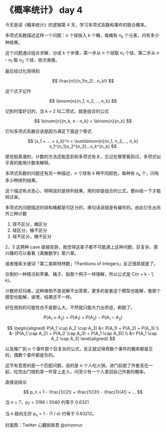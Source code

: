 # 《概率统计》 day 4

今天是读《概率统计》的逻辑第 4 天，学习多项式系数和事件的联合概率。

多项式系数描述这样一个问题：n 个球放入 k 个桶，每桶有 n<sub>k</sub> 个元素，问有多少种结果。

这个问题通过组合求解，分成 k 个步骤，第一步从 n 个球取 n<sub>1</sub> 个球，第二步从 n - n<sub>1</sub> 取 n<sub>2</sub> 个球，依次类推。

最后经过化简得到

$$
\frac{n!}{n_1!n_2!...n_k!}
$$

这个式子记作

$$
\binom{n}{n_1, n_2,..., n_k}
$$

记到时蛮好记的，当 k = 2 叫二项式，就是组合的公式

$$
\binom{n}{n_k, n - n_k} = \binom{n}{n_k}
$$

它叫多项式系数应该是因为满足下面这个等式

$$
(x_1 + ... + x_k)^n = \sum\binom{n}{n_1, n_2,..., n_k} x_1^{n_1}x_2^{n_2}...x_k^{n_k}
$$

感觉挺离谱的，计数的方法还能歪到和多项式有关，忘记在哪里看到过，多项式似乎真的能用计数来解释。

多项式系数的问题还有另一种描述，n 个球有 k 种不同颜色，每种有 n<sub>k</sub> 个，问有多少种排列结果。

这个描述有点恶心，明明说的是排列结果，用的却是组合的公式，要纠结一下才能转过来。

多项式的问题描述的球和桶都是可区分的，换句话说就是有编号的。由此衍生出另外三种计数

1. 球不区分，桶区分
2. 球区分，桶不区分
3. 球不区分，桶不区分

2，3 这两种 case 直接告辞，我觉得这辈子都不可能遇上这种问题，巨复杂，感兴趣的可以看看《离散数学》第六章。

或者搜索关键词「第二类斯特林数」「Partitions of Integers」反正很屌就是了。

仅剩的一种情况和苹果、橘子、梨那个例子一样理解，所以公式是 C(n + k - 1, k)。

计数好尼玛难，这种难倒不是说解不出答案，更多的是套这个模型也能解，套那个模型也能解，诶嘿，结果还不一样。

好在用到的可能性也不是那么大，不然就只能大力出奇迹，刷题了。


$$
P(A_1 \cup A_2) = P(A_1) + P(A_2) - P(A_1 \cap A_2)
$$

$$
\begin{aligned}
P(A_1 \cup A_2 \cup A_3) &= P(A_1) + P(A_2) + P(A_3) \\
                         &- [P(A_1 \cap A_2) + P(A_2 \cap A_3) + P(A_1 \cap A_3)] \\
                         &+ P(A_1 \cap A_2 \cap A_3)
\end{aligned}
$$

以及推广到 n 个事件那个巨复杂的公式，反正就记得奇数个事件的概率都是正的，偶数个事件都是负的。

这节有意思的是一个匹配问题，说的是 n 个人吃火锅，进门前脱了外套丢在一起，吃完出门随机拿一件穿上走人，问至少有一个人拿回自己外套的概率。

直接说结论

$$
p_n = 1 - \frac{1}{2!} + \frac{1}{3!} - \frac{1}{4!} + ...
$$

当 n = 7，p<sub>7</sub> = 3186 / 5040 约等于 0.6321

当 n 趋向无穷 p<sub>n</sub> = 1 - (1 / e) 约等于 0.63212。




封面图：Twitter 心臓弱眞君 @xinzoruo